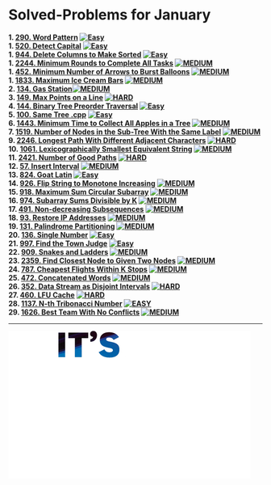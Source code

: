 # Solved-Problems for January
**1. [290. Word Pattern](https://github.com/Helmy-JR/leetcode-2023/blob/main/January/01%20-%20290.%20Word%20Pattern%20.cpp) [![Easy](https://img.shields.io/badge/easy-green)](https://leetcode.com/problems/word-pattern/)**  
**1. [520. Detect Capital](https://github.com/Helmy-JR/leetcode-2023/blob/main/January/02%20-%20520.%20Detect%20Capital%20.cpp) [![Easy](https://img.shields.io/badge/easy-green)](https://leetcode.com/problems/detect-capital/)**  
**1. [944. Delete Columns to Make Sorted](https://github.com/Helmy-JR/leetcode-2023/blob/main/January/03%20-%20944.%20Delete%20Columns%20to%20Make%20Sorted%20.cpp) [![Easy](https://img.shields.io/badge/easy-green)](https://leetcode.com/problems/delete-columns-to-make-sorted/)**  
**1. [2244. Minimum Rounds to Complete All Tasks](https://github.com/Helmy-JR/leetcode-2023/blob/main/January/04%20-%202244.%20Minimum%20Rounds%20to%20Complete%20All%20Tasks%20.cpp) [![MEDIUM](https://img.shields.io/badge/medium-yellow)](https://leetcode.com/problems/minimum-rounds-to-complete-all-tasks/)**  
**1. [452. Minimum Number of Arrows to Burst Balloons](https://github.com/Helmy-JR/leetcode-2023/blob/main/January/05%20-%20452.%20Minimum%20Number%20of%20Arrows%20to%20Burst%20Balloons%20.cpp) [![MEDIUM](https://img.shields.io/badge/medium-yellow)](https://leetcode.com/problems/minimum-number-of-arrows-to-burst-balloons/)**  
**1. [1833. Maximum Ice Cream Bars](https://github.com/Helmy-JR/leetcode-2023/blob/main/January/06%20-%201833.%20Maximum%20Ice%20Cream%20Bars%20.cpp) [![MEDIUM](https://img.shields.io/badge/medium-yellow)](https://leetcode.com/problems/maximum-ice-cream-bars/)**  
**2. [134. Gas Station](https://github.com/Helmy-JR/leetcode-2023/blob/main/January/07%20-%20134.%20Gas%20Station%20.cpp)[![MEDIUM](https://img.shields.io/badge/medium-yellow)](https://leetcode.com/problems/gas-station/)**  
**3. [149. Max Points on a Line](https://github.com/Helmy-JR/leetcode-2023/blob/main/January/08%20-%20149.%20Max%20Points%20on%20a%20Line%20.cpp) [![HARD](https://img.shields.io/badge/hard-red)](https://leetcode.com/problems/max-points-on-a-line/)**  
**4. [144. Binary Tree Preorder Traversal](https://github.com/Helmy-JR/leetcode-2023/blob/main/January/09%20-%20144.%20Binary%20Tree%20Preorder%20Traversal%20.cpp) [![Easy](https://img.shields.io/badge/easy-green)](https://leetcode.com/problems/binary-tree-preorder-traversal/)**  
**5. [100. Same Tree .cpp](https://github.com/Helmy-JR/leetcode-2023/blob/main/January/10%20-%20100.%20Same%20Tree%20.cpp) [![Easy](https://img.shields.io/badge/easy-green)](https://leetcode.com/problems/same-tree/)**  
**6. [1443. Minimum Time to Collect All Apples in a Tree](https://github.com/Helmy-JR/leetcode-2023/blob/main/January/11%20-%201443.%20Minimum%20Time%20to%20Collect%20All%20Apples%20in%20a%20Tree%20.cpp) [![MEDIUM](https://img.shields.io/badge/medium-yellow)](https://leetcode.com/problems/minimum-time-to-collect-all-apples-in-a-tree/)**  
**7. [1519. Number of Nodes in the Sub-Tree With the Same Label](https://github.com/Helmy-JR/leetcode-2023/blob/main/January/12%20-%201519.%20Number%20of%20Nodes%20in%20the%20Sub-Tree%20With%20the%20Same%20Label%20.cpp) [![MEDIUM](https://img.shields.io/badge/medium-yellow)]([https://leetcode.com/problems/minimum-time-to-collect-all-apples-in-a-tree/](https://leetcode.com/problems/number-of-nodes-in-the-sub-tree-with-the-same-label/))**  
**9. [2246. Longest Path With Different Adjacent Characters](https://github.com/Helmy-JR/leetcode-2023/blob/main/January/13%20-%202246.%20Longest%20Path%20With%20Different%20Adjacent%20Characters%20.cpp) [![HARD](https://img.shields.io/badge/hard-red)](https://leetcode.com/problems/longest-path-with-different-adjacent-characters/)**  
**10. [1061. Lexicographically Smallest Equivalent String](https://github.com/Helmy-JR/leetcode-2023/blob/main/January/14%20-%201061.%20Lexicographically%20Smallest%20Equivalent%20String%20.cpp) [![MEDIUM](https://img.shields.io/badge/medium-yellow)](https://leetcode.com/problems/lexicographically-smallest-equivalent-string/)**  
**11. [2421. Number of Good Paths](https://github.com/Helmy-JR/leetcode-2023/blob/main/January/15%20-%202421.%20Number%20of%20Good%20Paths%20.cpp) [![HARD](https://img.shields.io/badge/hard-red)](https://leetcode.com/problems/number-of-good-paths/)**  
**12. [57. Insert Interval](https://github.com/Helmy-JR/leetcode-2023/blob/main/January/16%20-%2057.%20Insert%20Interval%20.cpp) [![MEDIUM](https://img.shields.io/badge/medium-yellow)](https://leetcode.com/problems/insert-interval/)**  
**13. [824. Goat Latin](https://github.com/Helmy-JR/leetcode-2023/blob/main/January/17%20-%20824.%20Goat%20Latin%20.cpp) [![Easy](https://img.shields.io/badge/easy-red)](https://leetcode.com/problems/goat-latin/)**  
**14. [926. Flip String to Monotone Increasing](https://github.com/Helmy-JR/leetcode-2023/blob/main/January/18%20-%20926.%20Flip%20String%20to%20Monotone%20Increasing%20.cpp) [![MEDIUM](https://img.shields.io/badge/medium-yellow)](https://leetcode.com/problems/flip-string-to-monotone-increasing/)**  
**15. [918. Maximum Sum Circular Subarray](https://github.com/Helmy-JR/leetcode-2023/blob/main/January/19%20-%20918.%20Maximum%20Sum%20Circular%20Subarray%20.cpp) [![MEDIUM](https://img.shields.io/badge/medium-yellow)](https://leetcode.com/problems/maximum-sum-circular-subarray/)**  
**16. [974. Subarray Sums Divisible by K](https://github.com/Helmy-JR/leetcode-2023/blob/main/January/20%20-%20974.%20Subarray%20Sums%20Divisible%20by%20K%20.cpp) [![MEDIUM](https://img.shields.io/badge/medium-yellow)](https://leetcode.com/problems/subarray-sums-divisible-by-k/)**  
**17. [491. Non-decreasing Subsequences](https://github.com/Helmy-JR/leetcode-2023/blob/main/January/21%20-%20491.%20Non-decreasing%20Subsequences%20.cpp) [![MEDIUM](https://img.shields.io/badge/medium-yellow)](https://leetcode.com/problems/non-decreasing-subsequences/)**  
**18. [93. Restore IP Addresses](https://github.com/Helmy-JR/leetcode-2023/blob/main/January/22%20-%2093.%20Restore%20IP%20Addresses%20.cpp) [![MEDIUM](https://img.shields.io/badge/medium-yellow)](https://leetcode.com/problems/restore-ip-addresses/)**  
**19. [131. Palindrome Partitioning](https://github.com/Helmy-JR/leetcode-2023/blob/main/January/23%20-%20131.%20Palindrome%20Partitioning%20.cpp) [![MEDIUM](https://img.shields.io/badge/medium-yellow)](https://leetcode.com/problems/palindrome-partitioning/)**  
**20. [136. Single Number](https://github.com/Helmy-JR/leetcode-2023/blob/main/January/24%20-%20136.%20Single%20Number%20.cpp) [![Easy](https://img.shields.io/badge/easy-green)](https://leetcode.com/problems/single-number/)**  
**21. [997. Find the Town Judge](https://github.com/Helmy-JR/leetcode-2023/blob/main/January/25%20-%20997.%20Find%20the%20Town%20Judge%20.cpp) [![Easy](https://img.shields.io/badge/easy-green)](https://leetcode.com/problems/find-the-town-judge/)**  
**22. [909. Snakes and Ladders](https://github.com/Helmy-JR/leetcode-2023/blob/main/January/26%20-%20909.%20Snakes%20and%20Ladders%20.cpp) [![MEDIUM](https://img.shields.io/badge/medium-yellow)](https://leetcode.com/problems/snakes-and-ladders/)**  
**23. [2359. Find Closest Node to Given Two Nodes](https://github.com/Helmy-JR/leetcode-2023/blob/main/January/27%20-%202359.%20Find%20Closest%20Node%20to%20Given%20Two%20Nodes%20.cpp) [![MEDIUM](https://img.shields.io/badge/medium-yellow)](https://leetcode.com/problems/find-closest-node-to-given-two-nodes/)**  
**24. [787. Cheapest Flights Within K Stops](https://github.com/Helmy-JR/leetcode-2023/blob/main/January/28%20-%20787.%20Cheapest%20Flights%20Within%20K%20Stops%20.cpp) [![MEDIUM](https://img.shields.io/badge/medium-yellow)](https://leetcode.com/problems/find-closest-node-to-given-two-nodes/)**  
**25. [472. Concatenated Words](https://github.com/Helmy-JR/leetcode-2023/blob/main/January/29%20-%20%20472.%20Concatenated%20Words%20%20.cpp) [![MEDIUM](https://img.shields.io/badge/medium-yellow)](https://github.com/Helmy-JR/leetcode-2023/blob/main/January/29%20-%20%20472.%20Concatenated%20Words%20%20.cpp)**  
**26. [352. Data Stream as Disjoint Intervals](https://github.com/Helmy-JR/leetcode-2023/blob/main/January/30%20-%20352.%20Data%20Stream%20as%20Disjoint%20Intervals%20.cpp) [![HARD](https://img.shields.io/badge/hard-red)](https://leetcode.com/problems/data-stream-as-disjoint-intervals/)**  
**27. [460. LFU Cache](https://github.com/Helmy-JR/leetcode-2023/blob/main/January/31%20-%20460.%20LFU%20Cache%20.cpp) [![HARD](https://img.shields.io/badge/hard-red)](https://leetcode.com/problems/lfu-cache/)**  
**28. [1137. N-th Tribonacci Number](https://github.com/Helmy-JR/leetcode-2023/blob/main/January/32%20-%201137.%20N-th%20Tribonacci%20Number%20.cpp) [![EASY](https://img.shields.io/badge/easy-green)](https://leetcode.com/problems/n-th-tribonacci-number/)**  
**29. [1626. Best Team With No Conflicts](https://github.com/Helmy-JR/leetcode-2023/blob/main/January/33%20-%201626.%20Best%20Team%20With%20No%20Conflicts%20.cpp) [![MEDIUM](https://img.shields.io/badge/medium-yellow)](https://leetcode.com/problems/best-team-with-no-conflicts/)**  
<hr>

![](https://github.com/Helmy-JR/leetcode-2023/blob/main/January/giphy%20(1).gif)
